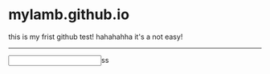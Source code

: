 # mylamb.github.io
this is my frist github test!
hahahahha
it's a not easy!
<hr/>
<input type="text">ss</input>
